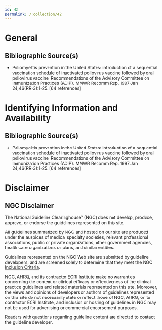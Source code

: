 ```yaml
---
id: 42
permalink: /:collection/42
---
```


# General

## Bibliographic Source(s)

- Poliomyelitis prevention in the United States: introduction of a sequential vaccination schedule of inactivated poliovirus vaccine followed by oral poliovirus vaccine. Recommendations of the Advisory Committee on Immunization Practices (ACIP). MMWR Recomm Rep. 1997 Jan 24;46(RR-3):1-25. [64 references]

# Identifying Information and Availability

## Bibliographic Source(s)

- Poliomyelitis prevention in the United States: introduction of a sequential vaccination schedule of inactivated poliovirus vaccine followed by oral poliovirus vaccine. Recommendations of the Advisory Committee on Immunization Practices (ACIP). MMWR Recomm Rep. 1997 Jan 24;46(RR-3):1-25. [64 references]

# Disclaimer

## NGC Disclaimer

The National Guideline Clearinghouse™ (NGC) does not develop, produce, approve, or endorse the guidelines represented on this site.

All guidelines summarized by NGC and hosted on our site are produced under the auspices of medical specialty societies, relevant professional associations, public or private organizations, other government agencies, health care organizations or plans, and similar entities.

Guidelines represented on the NGC Web site are submitted by guideline developers, and are screened solely to determine that they meet the [NGC Inclusion Criteria](/help-and-about/summaries/inclusion-criteria).

NGC, AHRQ, and its contractor ECRI Institute make no warranties concerning the content or clinical efficacy or effectiveness of the clinical practice guidelines and related materials represented on this site. Moreover, the views and opinions of developers or authors of guidelines represented on this site do not necessarily state or reflect those of NGC, AHRQ, or its contractor ECRI Institute, and inclusion or hosting of guidelines in NGC may not be used for advertising or commercial endorsement purposes.

Readers with questions regarding guideline content are directed to contact the guideline developer.

